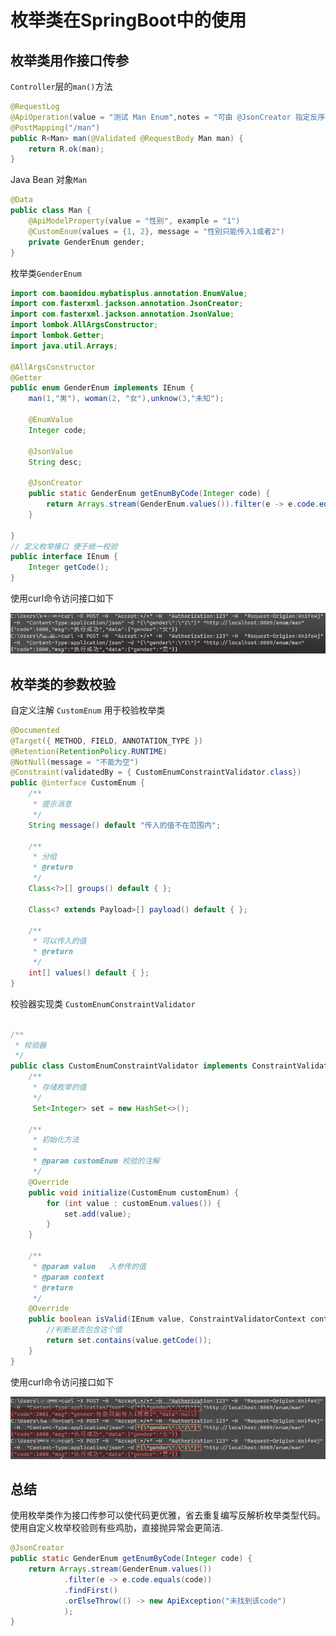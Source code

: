 # 枚举类在SpringBoot中的使用



## 枚举类用作接口传参

`Controller`层的`man()`方法

```java
@RequestLog
@ApiOperation(value = "测试 Man Enum",notes = "可由 @JsonCreator 指定反序列化方法 , 前端传相应值 , 再由反序列方法反解析出相应枚举类")
@PostMapping("/man")
public R<Man> man(@Validated @RequestBody Man man) {
	return R.ok(man);
}
```

Java Bean 对象`Man`

```java
@Data
public class Man {
    @ApiModelProperty(value = "性别", example = "1")
    @CustomEnum(values = {1, 2}, message = "性别只能传入1或者2")
    private GenderEnum gender;
}
```

枚举类`GenderEnum`

```java
import com.baomidou.mybatisplus.annotation.EnumValue;
import com.fasterxml.jackson.annotation.JsonCreator;
import com.fasterxml.jackson.annotation.JsonValue;
import lombok.AllArgsConstructor;
import lombok.Getter;
import java.util.Arrays;

@AllArgsConstructor
@Getter
public enum GenderEnum implements IEnum {
    man(1,"男"), woman(2, "女"),unknow(3,"未知");
    
    @EnumValue
    Integer code;
    
    @JsonValue
    String desc;

    @JsonCreator
    public static GenderEnum getEnumByCode(Integer code) {
        return Arrays.stream(GenderEnum.values()).filter(e -> e.code.equals(code)).findFirst().orElse(null);
    }

}
// 定义枚举接口 便于统一校验
public interface IEnum {
    Integer getCode();
}
```

使用curl命令访问接口如下

![image-20210404012016756](../images/image-20210404012016756.png)



## 枚举类的参数校验

自定义注解 `CustomEnum` 用于校验枚举类

```java
@Documented
@Target({ METHOD, FIELD, ANNOTATION_TYPE })
@Retention(RetentionPolicy.RUNTIME)
@NotNull(message = "不能为空")
@Constraint(validatedBy = { CustomEnumConstraintValidator.class})
public @interface CustomEnum {
    /**
     * 提示消息
     */
    String message() default "传入的值不在范围内";

    /**
     * 分组
     * @return
     */
    Class<?>[] groups() default { };

    Class<? extends Payload>[] payload() default { };

    /**
     * 可以传入的值
     * @return
     */
    int[] values() default { };
}
```

校验器实现类 `CustomEnumConstraintValidator`

```java

/**
 * 校验器
 */
public class CustomEnumConstraintValidator implements ConstraintValidator<CustomEnum, IEnum> {
    /**
     * 存储枚举的值
     */
     Set<Integer> set = new HashSet<>();

    /**
     * 初始化方法
     *
     * @param customEnum 校验的注解
     */
    @Override
    public void initialize(CustomEnum customEnum) {
        for (int value : customEnum.values()) {
            set.add(value);
        }
    }

    /**
     * @param value   入参传的值
     * @param context
     * @return
     */
    @Override
    public boolean isValid(IEnum value, ConstraintValidatorContext context) {
        //判断是否包含这个值
        return set.contains(value.getCode());
    }
}
```

使用curl命令访问接口如下

![image-20210404011505840](../images/image-20210404011505840.png)





## 总结

使用枚举类作为接口传参可以使代码更优雅，省去重复编写反解析枚举类型代码。使用自定义枚举校验则有些鸡肋，直接抛异常会更简洁.

```java
@JsonCreator
public static GenderEnum getEnumByCode(Integer code) {
    return Arrays.stream(GenderEnum.values())
            .filter(e -> e.code.equals(code))
            .findFirst()
            .orElseThrow(() -> new ApiException("未找到该code")
            );
}
```

